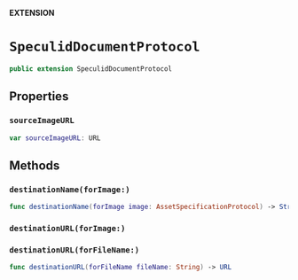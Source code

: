 **EXTENSION**

# `SpeculidDocumentProtocol`
```swift
public extension SpeculidDocumentProtocol
```

## Properties
### `sourceImageURL`

```swift
var sourceImageURL: URL
```

## Methods
### `destinationName(forImage:)`

```swift
func destinationName(forImage image: AssetSpecificationProtocol) -> String
```

### `destinationURL(forImage:)`

### `destinationURL(forFileName:)`

```swift
func destinationURL(forFileName fileName: String) -> URL
```
